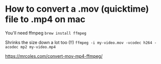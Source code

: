 # How to convert a .mov (quicktime) file to .mp4 on mac

You'll need ffmpeg 
`brew install ffmpeg`

Shrinks the size down a lot too (!!)
`ffmpeg -i my-video.mov -vcodec h264 -acodec mp2 my-video.mp4`

https://mrcoles.com/convert-mov-mp4-ffmpeg/
